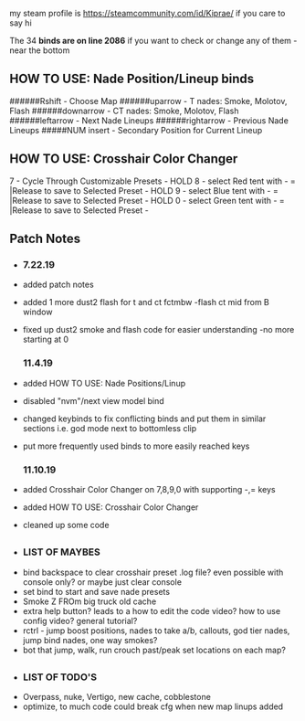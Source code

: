 my steam profile is https://steamcommunity.com/id/Kiprae/ if you care to say hi

The 34 <b> binds are on line 2086</b> if you want to check or change any of them -near the bottom
	
## HOW TO USE: Nade Position/Lineup binds
######Rshift     - Choose Map
######uparrow    - T nades: Smoke, Molotov, Flash
######downarrow  - CT nades: Smoke, Molotov, Flash
######leftarrow  - Next Nade Lineups
######rightarrow - Previous Nade Lineups
#####NUM insert - Secondary Position for Current Lineup


## HOW TO USE: Crosshair Color Changer
7		  - Cycle Through Customizable Presets -
HOLD 8	  - select Red tent with -  = |Release to save to Selected Preset -
HOLD 9	  - select Blue tent with -  = |Release to save to Selected Preset -
HOLD 0	  - select Green tent with -  = |Release to save to Selected Preset -

## Patch Notes
- 
	### 7.22.19
- added patch notes
- added 1 more dust2 flash for t and ct fctmbw -flash ct mid from B window
- fixed up dust2 smoke and flash code for easier understanding -no more starting at 0

	### 11.4.19
- added HOW TO USE: Nade Positions/Linup
- disabled "nvm"/next view model bind
- changed keybinds to fix conflicting binds and put them in similar sections i.e. god mode next to bottomless clip
- put more frequently used binds to more easily reached keys

	### 11.10.19
- added Crosshair Color Changer on 7,8,9,0 with supporting -,= keys
- added  HOW TO USE: Crosshair Color Changer
- cleaned up some code
## 
-
	### LIST OF MAYBES
- bind backspace to clear crosshair preset .log file? even possible with console only? or maybe just clear console
- set bind to start and save nade presets
- Smoke Z FROm big truck old cache
- extra help button? leads to a how to edit the code video?	 how to use config video?  general tutorial?
- rctrl - jump boost positions, nades to take a/b, callouts, god tier nades, jump bind nades, one way smokes?
- bot that jump, walk, run crouch past/peak set locations on each map?
##
-
	### LIST OF TODO'S
- Overpass, nuke, Vertigo, new cache, cobblestone
- optimize, to much code could break cfg when new map linups added
